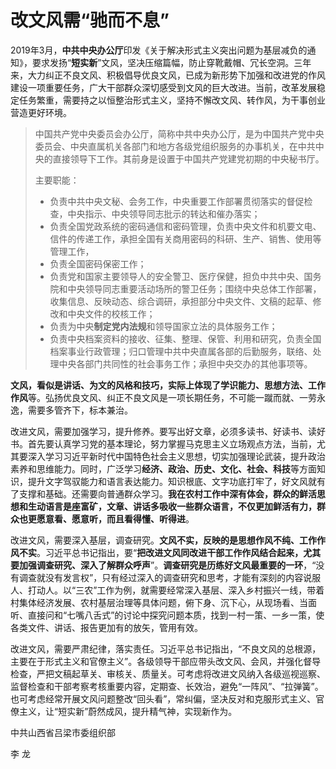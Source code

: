 # 改文风需“驰而不息” 

2019年3月，**中共中央办公厅**印发《关于解决形式主义突出问题为基层减负的通知》，要求发扬“**短实新**”文风，坚决压缩篇幅，防止穿靴戴帽、冗长空洞。三年来，大力纠正不良文风、积极倡导优良文风，已成为新形势下加强和改进党的作风建设一项重要任务，广大干部群众深切感受到文风的巨大改进。当前，改革发展稳定任务繁重，需要持之以恒整治形式主义，坚持不懈改文风、转作风，为干事创业营造更好环境。

>中国共产党中央委员会办公厅，简称中共中央办公厅，是为中国共产党中央委员会、中央直属机关各部门和地方各级党组织服务的办事机关，在中共中央的直接领导下工作。其前身是设置于中国共产党建党初期的中央秘书厅。
>
>主要职能：
>
>- 负责中共中央文秘、会务工作，中央重要工作部署贯彻落实的督促检查，中央指示、中央领导同志批示的转达和催办落实；
>- 负责全国党政系统的密码通信和密码管理，负责中央文件和机要文电、信件的传递工作，承担全国有关商用密码的科研、生产、销售、使用等管理工作，
>- 负责全国密码保密工作；
>- 负责党和国家主要领导人的安全警卫、医疗保健，担负中共中央、国务院和中央领导同志重要活动场所的警卫任务；围绕中央总体工作部署，收集信息、反映动态、综合调研，承担部分中央文件、文稿的起草、修改和中央文件的校核工作；
>- 负责为中央**制定党内法规**和领导国家立法的具体服务工作；
>- 负责中央档案资料的接收、征集、整理、保管、利用和研究，负责全国档案事业行政管理；归口管理中共中央直属各部的后勤服务，联络、处理中央各部门共同性的社会事务工作；承担中央交办的其他事项等。

**文风，看似是讲话、为文的风格和技巧，实际上体现了学识能力、思想方法、工作作风**等。弘扬优良文风、纠正不良文风是一项长期任务，不可能一蹴而就、一劳永逸，需要多管齐下，标本兼治。

改进文风，需要加强学习，提升修养。要写出好文章，必须多读书、好读书、读好书。首先要认真学习党的基本理论，努力掌握马克思主义立场观点方法，当前，尤其要深入学习习近平新时代中国特色社会主义思想，切实加强理论武装，提升政治素养和思维能力。同时，广泛学习**经济、政治、历史、文化、社会、科技**等方面知识，提升文字驾驭能力和语言表达能力。知识根底、文字功底打牢了，好文风就有了支撑和基础。还需要向普通群众学习。**我在农村工作中深有体会，群众的鲜活思想和生动语言是座富矿，文章、讲话多吸收一些群众语言，不仅更加鲜活有力，群众也更愿意看、愿意听，而且看得懂、听得进**。

改进文风，需要深入基层，调查研究。**文风不实，反映的是思想作风不纯、工作作风不实**。习近平总书记指出，要“**把改进文风同改进干部工作作风结合起来，尤其要加强调查研究、深入了解群众呼声**”。**调查研究是历练好文风最重要的一环**，“没有调查就没有发言权”，只有经过深入的调查研究和思考，才能有深刻的内容说服人、打动人。以“三农”工作为例，就需要经常深入基层、深入乡村振兴一线，带着村集体经济发展、农村基层治理等具体问题，俯下身、沉下心，从现场看、当面听、直接问和“七嘴八舌式”的讨论中探究问题本质，找到一村一策、一乡一策，使各类文件、讲话、报告更加有的放矢，管用有效。

改进文风，需要严肃纪律，落实责任。习近平总书记指出，“不良文风的总根源，主要在于形式主义和官僚主义”。各级领导干部应带头改文风、会风，并强化督导检查，严把文稿起草关、审核关、质量关。可考虑将改进文风纳入各级巡视巡察、监督检查和干部考察考核重要内容，定期查、长效治，避免“一阵风”、“拉弹簧”。也可考虑经常开展文风问题整改“回头看”，常纠偏，坚决反对和克服形式主义、官僚主义，让“短实新”蔚然成风，提升精气神，实现新作为。

中共山西省吕梁市委组织部

李 龙
